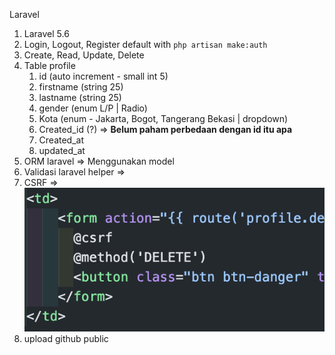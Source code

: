 Laravel

1. Laravel 5.6
2. Login, Logout, Register default with `php artisan make:auth`
3. Create, Read, Update, Delete
4. Table profile
   1. id (auto increment - small int 5) 
   2. firstname (string 25)
   3. lastname (string 25)
   4. gender (enum L/P | Radio)
   5. Kota (enum - Jakarta, Bogot, Tangerang Bekasi | dropdown)
   6. Created_id (?) => **Belum paham perbedaan dengan id itu apa**
   7. Created_at
   8. updated_at
5. ORM laravel => Menggunakan model
6. Validasi laravel helper => 
7. CSRF => ![](resource/../resources/assets/misc/profile.index.blade.php.png)
8. upload github public
